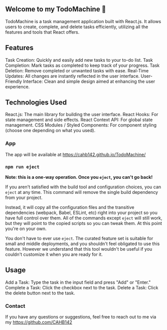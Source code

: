 
## Welcome to my TodoMachine 👋

TodoMachine is a task management application built with React.js. It allows users to create, complete, and delete tasks efficiently, utilizing all the features and tools that React offers.

## Features

Task Creation: Quickly and easily add new tasks to your to-do list.
Task Completion: Mark tasks as completed to keep track of your progress.
Task Deletion: Remove completed or unwanted tasks with ease.
Real-Time Updates: All changes are instantly reflected in the user interface.
User-Friendly Interface: Clean and simple design aimed at enhancing the user experience.

## Technologies Used

React.js: The main library for building the user interface.
React Hooks: For state management and side effects.
React Context API: For global state management.
CSS Modules / Styled Components: For component styling (choose one depending on what you used).

### App

The app will be available at https://cahb142.github.io/TodoMachine/

### `npm run eject`

**Note: this is a one-way operation. Once you `eject`, you can't go back!**

If you aren't satisfied with the build tool and configuration choices, you can `eject` at any time. This command will remove the single build dependency from your project.

Instead, it will copy all the configuration files and the transitive dependencies (webpack, Babel, ESLint, etc) right into your project so you have full control over them. All of the commands except `eject` will still work, but they will point to the copied scripts so you can tweak them. At this point you're on your own.

You don't have to ever use `eject`. The curated feature set is suitable for small and middle deployments, and you shouldn't feel obligated to use this feature. However we understand that this tool wouldn't be useful if you couldn't customize it when you are ready for it.

## Usage

Add a Task: Type the task in the input field and press "Add" or "Enter."
Complete a Task: Click the checkbox next to the task.
Delete a Task: Click the delete button next to the task.

### Contact
If you have any questions or suggestions, feel free to reach out to me via my https://github.com/CAHB142


